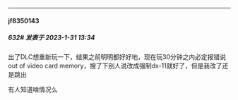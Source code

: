 
*****

####  jf8350143  
##### 632#       发表于 2023-1-31 13:34

出了DLC想重新玩一下，结果之前明明都好好地，现在玩30分钟之内必定报错说out of video card memory，搜了下别人说改成强制dx-11就好了，但是我改了还是跳出

有人知道啥情况么 

